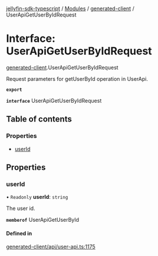[jellyfin-sdk-typescript](../README.md) / [Modules](../modules.md) / [generated-client](../modules/generated_client.md) / UserApiGetUserByIdRequest

# Interface: UserApiGetUserByIdRequest

[generated-client](../modules/generated_client.md).UserApiGetUserByIdRequest

Request parameters for getUserById operation in UserApi.

**`export`**

**`interface`** UserApiGetUserByIdRequest

## Table of contents

### Properties

- [userId](generated_client.UserApiGetUserByIdRequest.md#userid)

## Properties

### userId

• `Readonly` **userId**: `string`

The user id.

**`memberof`** UserApiGetUserById

#### Defined in

[generated-client/api/user-api.ts:1175](https://github.com/thornbill/jellyfin-sdk-typescript/blob/350a9a5/src/generated-client/api/user-api.ts#L1175)
